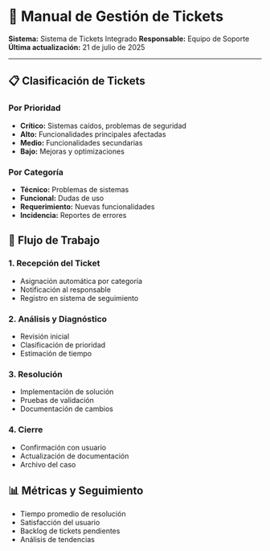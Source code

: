# 🎫 Manual de Gestión de Tickets

**Sistema:** Sistema de Tickets Integrado
**Responsable:** Equipo de Soporte
**Última actualización:** 21 de julio de 2025

---

## 📋 Clasificación de Tickets

### Por Prioridad
- **Crítico:** Sistemas caídos, problemas de seguridad
- **Alto:** Funcionalidades principales afectadas
- **Medio:** Funcionalidades secundarias
- **Bajo:** Mejoras y optimizaciones

### Por Categoría
- **Técnico:** Problemas de sistemas
- **Funcional:** Dudas de uso
- **Requerimiento:** Nuevas funcionalidades
- **Incidencia:** Reportes de errores

## 🔄 Flujo de Trabajo

### 1. Recepción del Ticket
- Asignación automática por categoría
- Notificación al responsable
- Registro en sistema de seguimiento

### 2. Análisis y Diagnóstico
- Revisión inicial
- Clasificación de prioridad
- Estimación de tiempo

### 3. Resolución
- Implementación de solución
- Pruebas de validación
- Documentación de cambios

### 4. Cierre
- Confirmación con usuario
- Actualización de documentación
- Archivo del caso

## 📊 Métricas y Seguimiento
- Tiempo promedio de resolución
- Satisfacción del usuario
- Backlog de tickets pendientes
- Análisis de tendencias
